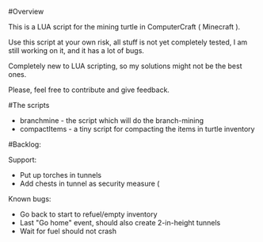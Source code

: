#Overview

This is a LUA script for the mining turtle in ComputerCraft ( Minecraft ).

Use this script at your own risk, all stuff is not yet completely tested,
I am still working on it, and it has a lot of bugs.

Completely new to LUA scripting, so my solutions might not be the best ones.

Please, feel free to contribute and give feedback.

#The scripts

* branchmine - the script which will do the branch-mining
* compactItems - a tiny script for compacting the items in turtle inventory

#Backlog:

Support:
* Put up torches in tunnels
* Add chests in tunnel as security measure (

Known bugs:
* Go back to start to refuel/empty inventory
* Last "Go home" event, should also create 2-in-height tunnels
* Wait for fuel should not crash
